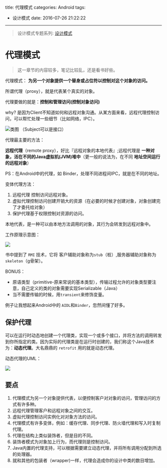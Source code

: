 title: 代理模式
categories: Android
tags:
  - 设计模式
date: 2016-07-26 21:22:22
---


> 设计模式专题系列: [设计模式](http://yifeiyuan.me/2016/07/20/design-patterns/)


# 代理模式

> 这一章节的内容较多，笔记比较乱，还是看书好些。

代理模式： **为另一个对象提供一个替身或占位符以控制对这个对象的访问。**  

所谓代理（proxy），就是代表某个真实的对象。  

代理要做的就是：**控制和管理访问(控制对象访问)**  

why? 是因为Client不知道如何和远程对象沟通。从某方面来看，远程代理控制访问，可以帮忙处理一些细节（比如网络，IPC）。

![类图](http://ww1.sinaimg.cn/large/98900c07jw1f62sqklu5rj20m80cegm9.jpg)
（Subject可以是接口）  

<!-- more -->

代理最主要的方法：

**远程代理**（remote proxy），好比『远程对象的本地代表』;远程代理是 **一种对象，活在不同的Java虚拟机(JVM)堆中**（更一般的说法为，在不同 **地址空间运行的远程对象**）  

PS：在Android中的代理，如 Binder，处理不同进程间IPC，就是在不同的地址。  

变体代理方法：  

1. 远程代理 控制访问远程对象。
2. 虚拟代理控制访问创建开销大的资源（在必要的时候才创建对象，对象创建完了才委托给对象）
3. 保护代理基于权限控制对资源的访问。  

本地代表，是一种可以由本地方法调用的对象，其行为会转发到远程对象中。  

工作原理示意图：  

![](http://ww3.sinaimg.cn/large/98900c07jw1f62uet9p85j20gt07l3zc.jpg)

书中提到了 `RMI` 技术，它将 客户辅助对象称为`stub`（桩）,服务器辅助对象称为`skeleton`（g骨架）。

BONUS：    

- 原语类型（primitive-原来常说的基本类型），传输过程允许的对象类型要注意，自己定义的类的对象需要实现Serializable（Java）  
- 当不需要传输的时候，用`transient`来修饰变量。   

例子让我想起来Android中的 `AIDL`和`Binder`，忽然间懂了好多。  

## 保护代理

可以在运行时动态地创建一个代理类，实现一个或多个接口，并将方法的调用转发到你所指定的类。因为实际的代理类是在运行时创建的，我们称这个Java技术为：**动态代理**。大名鼎鼎的  `retrofit` 用的就是动态代理。


动态代理的UML：


![](http://ww3.sinaimg.cn/large/98900c07jw1f65z5ys3pwj20gz09adgm.jpg)  

## 要点

1. 代理模式为另一个对象提供代表，以便控制客户对对象的访问，管理访问的方式有许多种。
2. 远程代理管理客户和远程对象之间的交互。
3. 虚拟代理控制访问实例化对对象方法的访问。
4. 代理模式有许多变体，例如：缓存代理、同步代理、防火墙代理和写入时复制代理。
5. 代理在结构上类似装饰者，但是目的不同。
6. 装饰者模式为对象加上行为，而代理则是控制访问。
7. Java内置的代理支持，可以根据需要建立动态代理，并将所有调用分配到所选的处理器。
8. 就和其他的包装者（wrapper)一样，代理会造成你的设计中类的数目增加。
